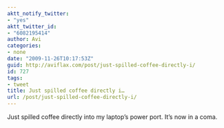 ```yaml
---
aktt_notify_twitter:
- "yes"
aktt_twitter_id:
- "6082195414"
author: Avi
categories:
- none
date: "2009-11-26T10:17:53Z"
guid: http://aviflax.com/post/just-spilled-coffee-directly-i/
id: 727
tags:
- tweet
title: Just spilled coffee directly i…
url: /post/just-spilled-coffee-directly-i/
---
```

Just spilled coffee directly into my laptop&#8217;s power port. It&#8217;s now in a coma.